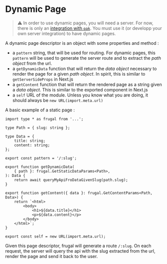 # Dynamic Page

> ⚠️ In order to use dynamic pages, you will need a server. For now, there is only an [integration with `oak`](/docs/integration/oak-integration). You must use it (or developp your own server integration) to have dynamic pages.

A dynamic page descriptor is an object with some properties and method :

- a `pattern` string, that will be used for routing. For dynamic pages, this `pattern` will be used to generate the server route and to extract the _path object_ from the url.
- a `getDynamicData` function that will return the _data object_ necessary to render the page for a given _path object_. In spirit, this is similar to `getServerSideProps` in Next.js
- a `getContent` function that will return the rendered page as a string given a _data object_. This is similar to the exported component in Next.js
- a `self` URL of the module. Unless you know what you are doing, it should always be `new URL(import.meta.url)`

A basic example of a static page :

```tsx
import type * as frugal from '...';

type Path = { slug: string };

type Data = {
    title: string;
    content: string;
};

export const pattern = '/:slug';

export function getDynamicData(
    { path }: frugal.GetStaticDataParams<Path>,
): Data {
    return await queryMyApiFroDataGivenSlug(path.slug);
}

export function getContent({ data }: frugal.GetContentParams<Path, Data>) {
    return `<html>
        <body>
            <h1>${data.title}</h1>
            <p>${data.content}</p>
        </body>
    </html>`;
}

export const self = new URL(import.meta.url);
```

Given this page descriptor, frugal will generate a route `/:slug`. On each request, the server will query the api with the slug extracted from the url, render the page and send it back to the user.
